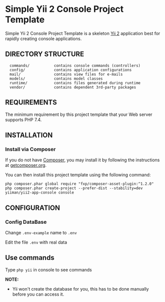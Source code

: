 Simple Yii 2 Console Project Template
============================

Simple Yii 2 Console Project Template is a skeleton [Yii 2](http://www.yiiframework.com/) application best for
rapidly creating console applications.

DIRECTORY STRUCTURE
-------------------

      commands/           contains console commands (controllers)
      config/             contains application configurations
      mail/               contains view files for e-mails
      models/             contains model classes  
      runtime/            contains files generated during runtime
      vendor/             contains dependent 3rd-party packages

REQUIREMENTS
------------

The minimum requirement by this project template that your Web server supports PHP 7.4.


INSTALLATION
------------

### Install via Composer

If you do not have [Composer](http://getcomposer.org/), you may install it by following the instructions
at [getcomposer.org](http://getcomposer.org/doc/00-intro.md#installation-nix).

You can then install this project template using the following command:

~~~
php composer.phar global require "fxp/composer-asset-plugin:^1.2.0"
php composer.phar create-project --prefer-dist --stability=dev yiiman/yii2-app-console console
~~~

CONFIGURATION
-------------

### Config DataBase
Change `.env-example` name to `.env`

Edit the file `.env` with real data

## Use commands 
Type `php yii` in console to see commands


**NOTE:**
- Yii won't create the database for you, this has to be done manually before you can access it.

